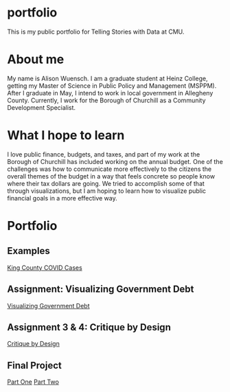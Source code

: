 # portfolio
This is my public portfolio for Telling Stories with Data at CMU.

# About me

My name is Alison Wuensch. I am a graduate student at Heinz College, getting my Master of Science in Public Policy and Management (MSPPM). After I graduate in May, I intend to work in local government in Allegheny County. Currently, I work for the Borough of Churchill as a Community Development Specialist. 

# What I hope to learn
I love public finance, budgets, and taxes, and part of my work at the Borough of Churchill has included working on the annual budget. One of the challenges was how to communicate more effectively to the citizens the overall themes of the budget in a way that feels concrete so people know where their tax dollars are going. We tried to accomplish some of that through visualizations, but I am hoping to learn how to visualize public financial goals in a more effective way. 

# Portfolio

## Examples
[King County COVID Cases](/kingcountydemo.md)

## Assignment: Visualizing Government Debt
[Visualizing Government Debt](/dataviz2.md)

## Assignment 3 & 4: Critique by Design
[Critique by Design](/dataviz3&4.md)

## Final Project
[Part One](/final_project_awuensch.md)
[Part Two](/finalproject_parttwo.md)
